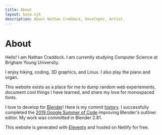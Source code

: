 ```yaml
---
title: About
layout: base.njk
description: About Nathan Craddock, Developer, Artist.
---
```


# About

Hello! I am Nathan Craddock. I am currently studying Computer Science at Brigham Young University.

I enjoy hiking, coding, 3D graphics, and Linux. I also play the piano and organ.

This website exists as a place for me to dump random web experiements, document cool things I have learned, and share my love for monospaced fonts.

I love to develop for [Blender](https://www.blender.org)! Here is my commit [history](https://miikahweb.com/en/blender/git-statistics/developers/Zachman). I successfully completed the [2019 Google Summer of Code](https://summerofcode.withgoogle.com/archive/2019/projects/5416561530109952/) improving Blender's outliner editor. My work was committed in Blender 2.81.

This website is generated with [Eleventy](https://11ty.dev) and hosted on Netlify for free.

